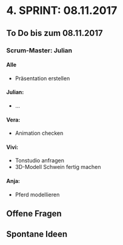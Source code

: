 # 4. SPRINT: 08.11.2017
## To Do bis zum 08.11.2017
### Scrum-Master: Julian

#### Alle
* Präsentation erstellen

#### Julian:
* ...

#### Vera:
* Animation checken

#### Vivi:
* Tonstudio anfragen
* 3D-Modell Schwein fertig machen

#### Anja:
* Pferd modellieren


## Offene Fragen

## Spontane Ideen
